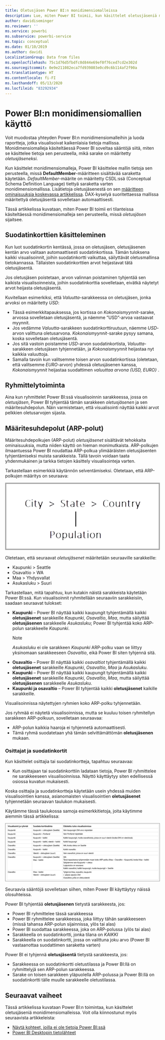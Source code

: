 ```yaml
---
title: Oletusjäsen Power BI:n monidimensiomalleissa
description: Lue, miten Power BI toimii, kun käsittelet oletusjäseniä monidimensiomalleissa
author: davidiseminger
ms.reviewer: ''
ms.service: powerbi
ms.subservice: powerbi-service
ms.topic: conceptual
ms.date: 01/10/2019
ms.author: davidi
LocalizationGroup: Data from files
ms.openlocfilehash: 75c1d76d5fbdfc0d844e69ef0f76ced7cd2e302d
ms.sourcegitcommit: 0e9e211082eca7fd939803e0cd9c6b114af2f90a
ms.translationtype: HT
ms.contentlocale: fi-FI
ms.lasthandoff: 05/13/2020
ms.locfileid: "83292934"
---
```

# <a name="work-with-multidimensional-models-in-power-bi"></a>Power BI:n monidimensiomallien käyttö

Voit muodostaa yhteyden Power BI:n monidimensiomalleihin ja luoda raportteja, jotka visualisoivat kaikenlaisia tietoja mallissa. Monidimensiomalleja käsiteltäessä Power BI soveltaa sääntöjä siitä, miten se käsittelee tietoja sen perusteella, mikä sarake on määritetty *oletusjäseneksi*. 

Kun käsittelet monidimensiomalleja, Power BI käsittelee mallin tietoja sen perusteella, missä **DefaultMember**-määritteen sisältävää saraketta käytetään. *DefaultMember*-määrite on määritetty CSDL:ssä (Conceptual Schema Definition Language) tiettyä saraketta varten monidimensiomallissa. Lisätietoja oletusjäsenestä on sen [määritteen ominaisuuksia koskevassa artikkelissa](https://docs.microsoft.com/sql/analysis-services/multidimensional-models/attribute-properties-define-a-default-member?view=sql-server-2017). DAX-kyselyä suoritettaessa mallissa määritettyä oletusjäsentä sovelletaan automaattisesti.

Tässä artikkelissa kuvataan, miten Power BI toimii eri tilanteissa käsiteltäessä monidimensiomalleja sen perusteella, missä *oletusjäsen* sijaitsee. 

## <a name="working-with-filter-cards"></a>Suodatinkorttien käsitteleminen

Kun luot suodatinkortin kentässä, jossa on oletusjäsen, oletusjäsenen kentän arvo valitaan automaattisesti suodatinkortissa. Tämän tuloksena kaikki visualisoinnit, joihin suodatinkortti vaikuttaa, säilyttävät oletusmallinsa tietokannassa. Tällaisten suodatinkorttien arvot heijastavat tätä oletusjäsentä.

Jos oletusjäsen poistetaan, arvon valinnan poistaminen tyhjentää sen kaikista visualisoinneista, joihin suodatinkorttia sovelletaan, eivätkä näytetyt arvot heijasta oletusjäsentä.

Kuvitellaan esimerkiksi, että *Valuutta*-sarakkeessa on oletusjäsen, jonka arvoksi on määritetty *USD*:

* Tässä esimerkkitapauksessa, jos kortissa on *Kokonaismyynnit*-sarake, arvossa sovelletaan oletusjäsentä, ja näemme ”USD”-arvoa vastaavat myynnit.
* Jos vedämme *Valuutta*-sarakkeen suodatinkorttiruutuun, näemme *USD*-arvon valittuna oletusarvona. *Kokonaismyynnit*-sarake pysyy samana, koska sovelletaan oletusjäsentä.
* Jos sitä vastoin poistamme *USD*-arvon suodatinkortista, *Valuutta*-sarakkeen oletusjäsen tyhjennetään, ja *Kokonaismyynnit* heijastaa nyt kaikkia valuuttoja.
* Samalla tavoin kun valitsemme toisen arvon suodatinkortissa (oletetaan, että valitsemme *EURO*-arvon) yhdessä oletusjäsenen kanssa, *Kokonaismyynnit* heijastaa suodattimen *valuuttaa arvona {USD, EURO}* .

## <a name="grouping-behavior"></a>Ryhmittelytoiminta

Aina kun ryhmittelet Power BI:ssä visualisoinnin sarakkeessa, jossa on *oletusjäsen*, Power BI tyhjentää tämän sarakkeen *oletusjäsenen* ja sen määritesuhdepolun. Näin varmistetaan, että visualisointi näyttää kaikki arvot pelkkien oletusarvojen sijasta.

## <a name="attribute-relationship-paths-arps"></a>Määritesuhdepolut (ARP-polut)

Määritesuhdepolkujen (ARP-polut) *oletusjäsenet* sisältävät tehokkaita ominaisuuksia, mutta niiden käyttö on hieman monimutkaista. ARP-polkujen ilmaantuessa Power BI noudattaa ARP-polkua ylimääräisten oletusjäsenten tyhjentämiseksi muista sarakkeista. Tällä tavoin voidaan taata yhdenmukainen ja tarkka tietojen käsittely visualisointeja varten.

Tarkastellaan esimerkkiä käytännön selventämiseksi. Oletetaan, että ARP-polkujen määritys on seuraava:

![ARP-polut monidimensiomallissa](media/desktop-default-member-multidimensional-models/default-members_01.png)

Oletetaan, että seuraavat *oletusjäsenet* määritetään seuraaville sarakkeille:

* Kaupunki > Seattle
* Osavaltio > WA
* Maa > Yhdysvallat
* Asukasluku > Suuri

Tarkastellaan, mitä tapahtuu, kun kutakin näistä sarakkeista käytetään Power BI:ssä. Kun visualisoinnit ryhmitellään seuraaviin sarakkeisiin, saadaan seuraavat tulokset:

* **Kaupunki** – Power BI näyttää kaikki kaupungit tyhjentämällä kaikki **oletusjäsenet** sarakkeille *Kaupunki*, *Osavaltio*, *Maa*, mutta säilyttää **oletusjäsenen** sarakkeelle *Asukasluku*; Power BI tyhjentää koko ARP-polun sarakkeelle *Kaupunki*.
    > [!NOTE]
    > *Asukasluku* ei ole sarakkeen *Kaupunki* ARP-polku vaan se liittyy yksinomaan sarakkeeseen *Osavaltio*, eikä Power BI siten tyhjennä sitä.
* **Osavaltio** – Power BI näyttää kaikki *osavaltiot* tyhjentämällä kaikki **oletusjäsenet** sarakkeille *Kaupunki*, *Osavaltio*, *Maa* ja *Asukasluku*.
* **Kaupunki** – Power BI näyttää kaikki kaupungit tyhjentämällä kaikki **oletusjäsenet** sarakkeille *Kaupunki*, *Osavaltio*, *Maa*, mutta säilyttää **oletusjäsenen** sarakkeelle *Asukasluku*.
* **Kaupunki ja osavaltio** – Power BI tyhjentää kaikki **oletusjäsenet** kaikille sarakkeille.

Visualisoinnissa näytettyjen ryhmien koko ARP-polku tyhjennetään. 

Jos ryhmää ei näytetä visualisoinnissa, mutta se kuuluu toisen ryhmitellyn sarakkeen ARP-polkuun, sovelletaan seuraavaa:

* ARP-polun kaikkia haaroja ei tyhjennetä automaattisesti.
* Tämä ryhmä suodatetaan yhä tämän selvittämättömän **oletusjäsenen** mukaan.

### <a name="slicers-and-filter-cards"></a>Osittajat ja suodatinkortit

Kun käsittelet osittajia tai suodatinkortteja, tapahtuu seuraavaa:

* Kun osittajaan tai suodatinkorttiin ladataan tietoja, Power BI ryhmittelee ne sarakkeeseen visualisoinnissa. Näyttö käyttäytyy siten edellisessä osiossa kuvatun mukaisesti.

Koska osittajia ja suodatinkortteja käytetään usein yhdessä muiden visualisointien kanssa, asianomaisten visualisointien **oletusjäsenet** tyhjennetään seuraavan taulukon mukaisesti. 

Käytämme tässä taulukossa samoja esimerkkitietoja, joita käytimme aiemmin tässä artikkelissa:

![Käyttäytyminen tai Power BI:n oletusjäsenen tyhjentäminen ohittajien ja suodatinkorttien kanssa](media/desktop-default-member-multidimensional-models/default-members_02.png)

Seuraavia sääntöjä sovelletaan siihen, miten Power BI käyttäytyy näissä olosuhteissa.

Power BI tyhjentää **oletusjäsenen** tietystä sarakkeesta, jos:

* Power BI ryhmittelee tässä sarakkeessa
* Power BI ryhmittelee sarakkeessa, joka liittyy tähän sarakkeeseen (missä tahansa ARP-polun sijainnissa, ylös tai alas)
* Power BI suodattaa sarakkeessa, joka on ARP-polussa (ylös tai alas)
* Sarakkeella on suodatinkortti, jonka tilana on *KAIKKI*
* Sarakkeella on suodatinkortti, jossa on valittuna joku arvo (Power BI vastaanottaa suodattimen saraketta varten)

Power BI ei tyhjennä **oletusjäsentä** tietystä sarakkeesta, jos:

* Sarakkeessa on suodatinkortti oletustilassa ja Power BI:llä on ryhmittelyjä sen ARP-polun sarakkeessa.
* Sarake on toisen sarakkeen yläpuolella ARP-polussa ja Power BI:llä on suodatinkortti tälle muulle sarakkeelle oletustilassa.


## <a name="next-steps"></a>Seuraavat vaiheet

Tässä artikkelissa kuvataan Power BI:n toimintaa, kun käsittelet oletusjäseniä monidimensiomalleissa. Voit olla kiinnostunut myös seuraavista artikkeleista: 

* [Näytä kohteet, joilla ei ole tietoja Power BI:ssä](../create-reports/desktop-show-items-no-data.md)
* [Power BI Desktopin tietolähteet](desktop-data-sources.md)
